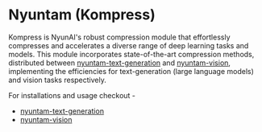 # Nyuntam (Kompress)
Kompress is NyunAI's robust compression module that effortlessly compresses and accelerates a diverse range of deep learning tasks and models. This module incorporates state-of-the-art compression methods, distributed between [nyuntam-text-generation](https://github.com/nyunAI/nyuntam-text-generation) and [nyuntam-vision](https://github.com/nyunAI/nyuntam-vision), implementing the efficiencies for text-generation (large language models) and vision tasks respectively.

For installations and usage checkout -
- [nyuntam-text-generation](https://github.com/nyunAI/nyuntam-text-generation/blob/main/README.md)
- [nyuntam-vision](https://github.com/nyunAI/nyuntam-vision/blob/main/README.md)
